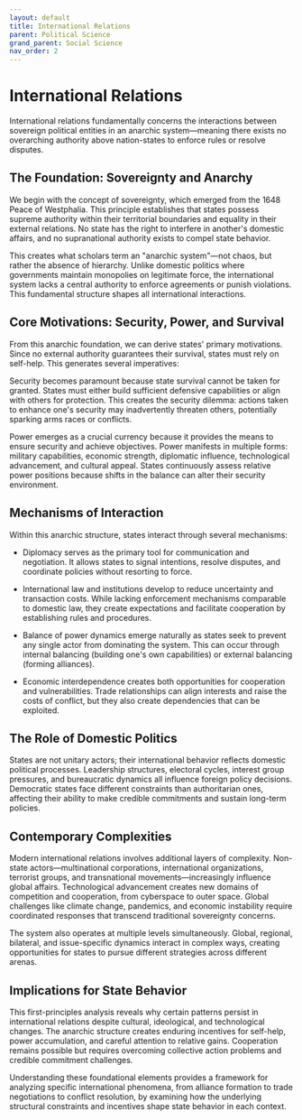 ```yaml
---
layout: default
title: International Relations
parent: Political Science
grand_parent: Social Science
nav_order: 2
---
```


# International Relations

International relations fundamentally concerns the interactions between sovereign political entities in an anarchic system—meaning there exists no overarching authority above nation-states to enforce rules or resolve disputes.

## The Foundation: Sovereignty and Anarchy

We begin with the concept of sovereignty, which emerged from the 1648 Peace of Westphalia. This principle establishes that states possess supreme authority within their territorial boundaries and equality in their external relations. No state has the right to interfere in another's domestic affairs, and no supranational authority exists to compel state behavior.

This creates what scholars term an "anarchic system"—not chaos, but rather the absence of hierarchy. Unlike domestic politics where governments maintain monopolies on legitimate force, the international system lacks a central authority to enforce agreements or punish violations. This fundamental structure shapes all international interactions.

## Core Motivations: Security, Power, and Survival

From this anarchic foundation, we can derive states' primary motivations. Since no external authority guarantees their survival, states must rely on self-help. This generates several imperatives:

Security becomes paramount because state survival cannot be taken for granted. States must either build sufficient defensive capabilities or align with others for protection. This creates the security dilemma: actions taken to enhance one's security may inadvertently threaten others, potentially sparking arms races or conflicts.

Power emerges as a crucial currency because it provides the means to ensure security and achieve objectives. Power manifests in multiple forms: military capabilities, economic strength, diplomatic influence, technological advancement, and cultural appeal. States continuously assess relative power positions because shifts in the balance can alter their security environment.

## Mechanisms of Interaction

Within this anarchic structure, states interact through several mechanisms:

- Diplomacy serves as the primary tool for communication and negotiation. It allows states to signal intentions, resolve disputes, and coordinate policies without resorting to force.

- International law and institutions develop to reduce uncertainty and transaction costs. While lacking enforcement mechanisms comparable to domestic law, they create expectations and facilitate cooperation by establishing rules and procedures.

- Balance of power dynamics emerge naturally as states seek to prevent any single actor from dominating the system. This can occur through internal balancing (building one's own capabilities) or external balancing (forming alliances).

- Economic interdependence creates both opportunities for cooperation and vulnerabilities. Trade relationships can align interests and raise the costs of conflict, but they also create dependencies that can be exploited.

## The Role of Domestic Politics

States are not unitary actors; their international behavior reflects domestic political processes. Leadership structures, electoral cycles, interest group pressures, and bureaucratic dynamics all influence foreign policy decisions. Democratic states face different constraints than authoritarian ones, affecting their ability to make credible commitments and sustain long-term policies.

## Contemporary Complexities

Modern international relations involves additional layers of complexity. Non-state actors—multinational corporations, international organizations, terrorist groups, and transnational movements—increasingly influence global affairs. Technological advancement creates new domains of competition and cooperation, from cyberspace to outer space. Global challenges like climate change, pandemics, and economic instability require coordinated responses that transcend traditional sovereignty concerns.

The system also operates at multiple levels simultaneously. Global, regional, bilateral, and issue-specific dynamics interact in complex ways, creating opportunities for states to pursue different strategies across different arenas.

## Implications for State Behavior

This first-principles analysis reveals why certain patterns persist in international relations despite cultural, ideological, and technological changes. The anarchic structure creates enduring incentives for self-help, power accumulation, and careful attention to relative gains. Cooperation remains possible but requires overcoming collective action problems and credible commitment challenges.

Understanding these foundational elements provides a framework for analyzing specific international phenomena, from alliance formation to trade negotiations to conflict resolution, by examining how the underlying structural constraints and incentives shape state behavior in each context.
